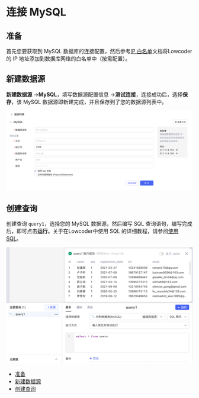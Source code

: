 # 连接 MySQL

## 准备

首先您要获取到 MySQL 数据库的连接配置，然后参考[IP 白名单](../ip-allowlist)文档将Lowcoder的 IP 地址添加到数据库网络的白名单中（按需配置）。

## 新建数据源

**新建数据源** -> ​**MySQL**​，填写数据源配置信息 -> ​**测试连接**​，连接成功后，选择​**保存**​，该 MySQL 数据源即新建完成，并且保存到了您的数据源列表中。

![](../assets/mysql-1-20231002172758-uufbdtt.png)​

## 创建查询

创建查询 `query1`​，选择您的 MySQL 数据源，然后编写 SQL 查询语句，编写完成后，即可点击​**运行**​。关于在Lowcoder中使用 SQL 的详细教程，请参阅[使用 SQL](../using-sql)。

![](../assets/mysql-2-20231002172758-g2g0ktr.png)​

* [准备](../database/mysql#%E5%87%86%E5%A4%87)
* [新建数据源](../database/mysql#%E6%96%B0%E5%BB%BA%E6%95%B0%E6%8D%AE%E6%BA%90)
* [创建查询](../database/mysql#%E5%88%9B%E5%BB%BA%E6%9F%A5%E8%AF%A2)
